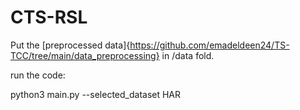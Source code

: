 # CTS-RSL

Put the [preprocessed data]{https://github.com/emadeldeen24/TS-TCC/tree/main/data_preprocessing} in /data fold.

run the code:

python3 main.py --selected_dataset HAR
